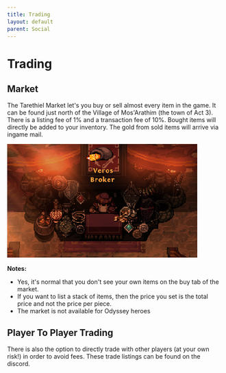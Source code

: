 ```yaml
---
title: Trading
layout: default
parent: Social
---
```


# Trading
## Market
The Tarethiel Market let's you buy or sell almost every item in the game. It can be found just north of the Village of Mos'Arathim (the town of Act 3). There is a listing fee of 1% and a transaction fee of 10%. Bought items will directly be added to your inventory. The gold from sold items will arrive via ingame mail.

![Image](../../assets/images/broker.png)

**Notes:**
- Yes, it's normal that you don't see your own items on the buy tab of the market.
- If you want to list a stack of items, then the price you set is the total price and not the price per piece.
- The market is not available for Odyssey heroes

## Player To Player Trading
There is also the option to directly trade with other players (at your own risk!) in order to avoid fees. These trade listings can be found on the discord.
